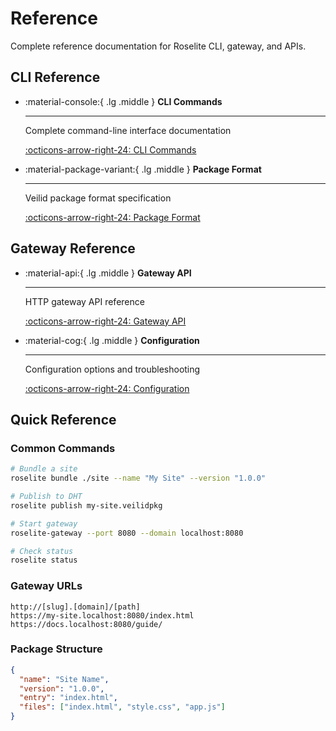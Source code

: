# Reference

Complete reference documentation for Roselite CLI, gateway, and APIs.

## CLI Reference

<div class="grid cards" markdown>

-   :material-console:{ .lg .middle } **CLI Commands**

    ---

    Complete command-line interface documentation

    [:octicons-arrow-right-24: CLI Commands](cli-commands.md)

-   :material-package-variant:{ .lg .middle } **Package Format**

    ---

    Veilid package format specification

    [:octicons-arrow-right-24: Package Format](package-format.md)

</div>

## Gateway Reference

<div class="grid cards" markdown>

-   :material-api:{ .lg .middle } **Gateway API**

    ---

    HTTP gateway API reference

    [:octicons-arrow-right-24: Gateway API](gateway-api.md)

-   :material-cog:{ .lg .middle } **Configuration**

    ---

    Configuration options and troubleshooting

    [:octicons-arrow-right-24: Configuration](configuration.md)

</div>

## Quick Reference

### Common Commands

```bash
# Bundle a site
roselite bundle ./site --name "My Site" --version "1.0.0"

# Publish to DHT
roselite publish my-site.veilidpkg

# Start gateway
roselite-gateway --port 8080 --domain localhost:8080

# Check status
roselite status
```

### Gateway URLs

```
http://[slug].[domain]/[path]
https://my-site.localhost:8080/index.html
https://docs.localhost:8080/guide/
```

### Package Structure

```json
{
  "name": "Site Name",
  "version": "1.0.0",
  "entry": "index.html",
  "files": ["index.html", "style.css", "app.js"]
}
``` 